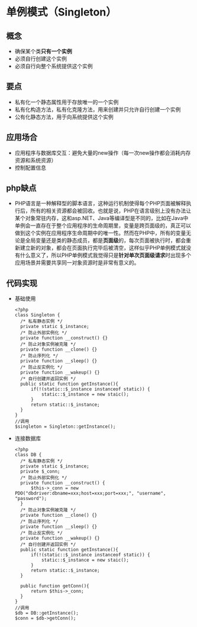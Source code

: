 # 单例模式（Singleton）

## 概念
- 确保某个类**只有一个实例**
- 必须自行创建这个实例
- 必须自行向整个系统提供这个实例

## 要点
- 私有化一个静态属性用于存放唯一的一个实例
- 私有化构造方法，私有化克隆方法，用来创建并只允许自行创建一个实例
- 公有化静态方法，用于向系统提供这个实例

## 应用场合
- 应用程序与数据库交互：避免大量的new操作（每一次new操作都会消耗内存资源和系统资源）
- 控制配置信息

## php缺点
- PHP语言是一种解释型的脚本语言，这种运行机制使得每个PHP页面被解释执行后，所有的相关资源都会被回收。也就是说，PHP在语言级别上没有办法让某个对象常驻内存，这和asp.NET、Java等编译型是不同的，比如在Java中单例会一直存在于整个应用程序的生命周期里，变量是跨页面级的，真正可以做到这个实例在应用程序生命周期中的唯一性。然而在PHP中，所有的变量无论是全局变量还是类的静态成员，都是**页面级**的，每次页面被执行时，都会重新建立新的对象，都会在页面执行完毕后被清空，这样似乎PHP单例模式就没有什么意义了，所以PHP单例模式我觉得只是**针对单次页面级请求**时出现多个应用场景并需要共享同一对象资源时是非常有意义的。

## 代码实现
- 基础使用

      <?php
      class Singleton {
        /* 私有静态实例 */
        private static $_instance;
        /* 防止外部实例化 */
        private function __construct() {}
        /* 防止对象实例被克隆 */
        private function __clone() {}
        /* 防止序列化 */
        private function __sleep() {}
        /* 防止反实例化 */
        private function __wakeup() {}
        /* 自行创建并返回实例 */ 
        public static function getInstance(){
            if(!(static::$_instance instanceof static)) {
                static::$_instance = new staic();
            }
            return static::$_instance;
        }
      }
      //调用
      $singleton = Singleton::getInstance(); 

- 连接数据库

      <?php
      class DB {
        /* 私有静态实例 */
        private static $_instance;
        private $_conn;
        /* 防止外部实例化 */
        private function __construct() {
            $this->_conn = new PDO("dbdriver:dbname=xxx;host=xxx;port=xxx;", "username", "password");
        }
        /* 防止对象实例被克隆 */
        private function __clone() {}
        /* 防止序列化 */
        private function __sleep() {}
        /* 防止反实例化 */
        private function __wakeup() {}
        /* 自行创建并返回实例 */ 
        public static function getInstance(){
            if(!(static::$_instance instanceof static)) {
                static::$_instance = new staic();
            }
            return static::$_instance;
        }

        public function getConn(){
            return $this->_conn;
        }
      }
      //调用
      $db = DB::getInstance(); 
      $conn = $db->getConn();
